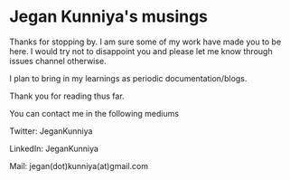# Jegan Kunniya's musings

Thanks for stopping by. I am sure some of my work have made you to be here. I would try not to disappoint you and please let me know through issues channel otherwise.

I plan to bring in my learnings as periodic documentation/blogs.

Thank you for reading thus far.

You can contact me in the following mediums

Twitter: JeganKunniya

LinkedIn: JeganKunniya

Mail: jegan(dot)kunniya(at)gmail.com
